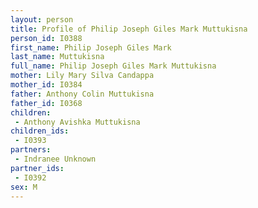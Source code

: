 ```yaml
---
layout: person
title: Profile of Philip Joseph Giles Mark Muttukisna
person_id: I0388
first_name: Philip Joseph Giles Mark
last_name: Muttukisna
full_name: Philip Joseph Giles Mark Muttukisna
mother: Lily Mary Silva Candappa
mother_id: I0384
father: Anthony Colin Muttukisna
father_id: I0368
children:
 - Anthony Avishka Muttukisna
children_ids:
 - I0393
partners:
 - Indranee Unknown
partner_ids:
 - I0392
sex: M
---
```


